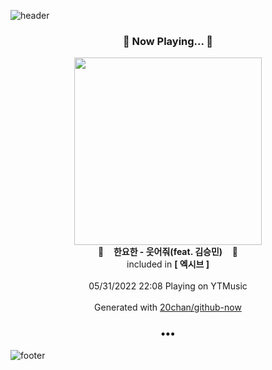 ![header](https://capsule-render.vercel.app/api?type=wave&height=170&section=header&text=Hi.%20I'm%20SHIFT&fontColor=090707&fontAlignX=45&fontAlignY=65&fontSize=100)

<h3 align="center">🎵 Now Playing... 🎵</h3>
<p align="center">
  <a href="https://music.youtube.com/watch?v=trFDV-94pAw">
    <img width="300" src="https://lh3.googleusercontent.com/55381GQcPwCbn_-Z9ufHtZsvjbQ18LruqHHAFM3a2lUGAVrx8fNijyeF7h-ZVpSI3GqQ2_ZOsbmwsWn4HA">
  </a>
  <br>
  🎵&nbsp&nbsp&nbsp <b>한요한 - 웃어줘(feat. 김승민)</b> &nbsp&nbsp&nbsp🎵
  <br>
  included in <b>[ 엑시브 ]</b>
  
  <br />
  <br />
  05/31/2022 22:08 Playing on YTMusic
  <br />
  <br />
  Generated with <a href="https://github.com/20chan/github-now">20chan/github-now</a>
</p>

<h3 align="center">•••</h3>

![footer](https://capsule-render.vercel.app/api?type=wave&height=150&section=footer)
